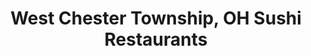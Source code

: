 ---
layout: city
title: West Chester Township, OH Sushi Restaurants
permalink: /ohio/west-chester-township/
stateAbbr: OH
stateName: Ohio
cityName: West Chester Township

---